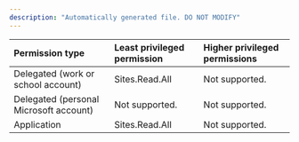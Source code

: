 ```yaml
---
description: "Automatically generated file. DO NOT MODIFY"
---
```


|Permission type|Least privileged permission|Higher privileged permissions|
|:---|:---|:---|
|Delegated (work or school account)|Sites.Read.All|Not supported.|
|Delegated (personal Microsoft account)|Not supported.|Not supported.|
|Application|Sites.Read.All|Not supported.|

